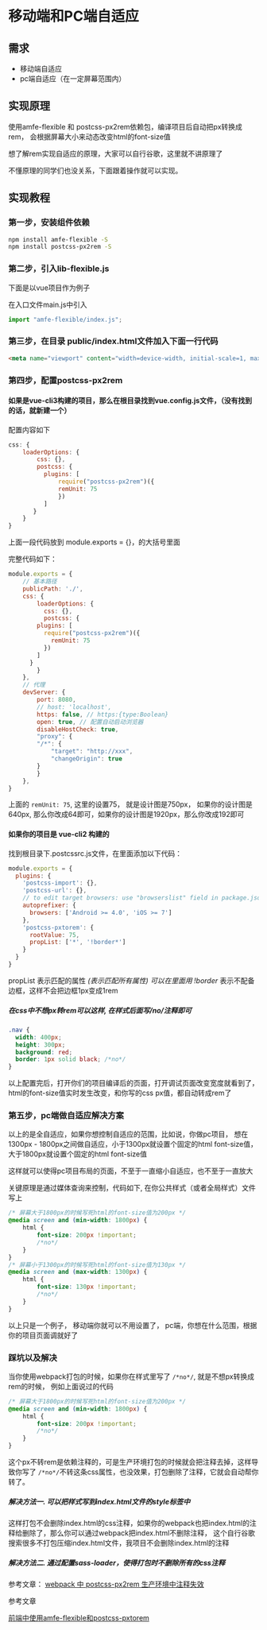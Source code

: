 # 移动端和PC端自适应

## 需求

- 移动端自适应
- pc端自适应（在一定屏幕范围内）

## 实现原理

使用amfe-flexible 和 postcss-px2rem依赖包，编译项目后自动把px转换成rem， 会根据屏幕大小来动态改变html的font-size值

想了解rem实现自适应的原理，大家可以自行谷歌，这里就不讲原理了

不懂原理的同学们也没关系，下面跟着操作就可以实现。

## 实现教程

### 第一步，安装组件依赖

```sh
npm install amfe-flexible -S
npm install postcss-px2rem -S
```

### 第二步，引入lib-flexible.js

下面是以vue项目作为例子

在入口文件main.js中引入 

```js
import "amfe-flexible/index.js";
```

### 第三步，在目录 public/index.html文件加入下面一行代码

```html
<meta name="viewport" content="width=device-width, initial-scale=1, maximum-scale=1, minimum-scale=1, user-scalable=no">
```

### 第四步，配置postcss-px2rem

#### 如果是vue-cli3构建的项目，那么在根目录找到vue.config.js文件，（没有找到的话，就新建一个）

配置内容如下

```js
css: {
    loaderOptions: {
        css: {},
        postcss: {
          plugins: [
              require("postcss-px2rem")({
              remUnit: 75
              })
          ]
       }
    }
}
```

上面一段代码放到 module.exports = {}，的大括号里面


完整代码如下：
```js
module.exports = {
    // 基本路径
    publicPath: './',
    css: {
        loaderOptions: {
          css: {},
          postcss: {
        plugins: [
          require("postcss-px2rem")({
            remUnit: 75
          })
        ]
      }
        }
    },
    // 代理
    devServer: {
        port: 8080,
        // host: 'localhost',
        https: false, // https:{type:Boolean}
        open: true, // 配置自动启动浏览器
        disableHostCheck: true,
        "proxy": {
        "/*": {
            "target": "http://xxx",
            "changeOrigin": true
        }
        }
    },
}
```

上面的 `remUnit: 75`, 这里的设置75， 就是设计图是750px， 如果你的设计图是 640px, 那么你改成64即可，如果你的设计图是1920px，那么你改成192即可

#### 如果你的项目是 vue-cli2 构建的

找到根目录下.postcssrc.js文件，在里面添加以下代码：

```js
module.exports = {
  plugins: {
    'postcss-import': {},
    'postcss-url': {},
    // to edit target browsers: use "browserslist" field in package.json
    autoprefixer: {
      browsers: ['Android >= 4.0', 'iOS >= 7']
    },
    'postcss-pxtorem': {
      rootValue: 75,
      propList: ['*', '!border*']
    }
  }
}
```

propList 表示匹配的属性 *(表示匹配所有属性) 可以在里面用 !border* 表示不配备边框，这样不会把边框1px变成1rem

##### 在css中不想px转rem可以这样, 在样式后面写/*no*/注释即可

```css
.nav {
  width: 400px;
  height: 300px;
  background: red;
  border: 1px solid black; /*no*/
}
```

以上配置完后，打开你们的项目编译后的页面，打开调试页面改变宽度就看到了，html的font-size值实时发生改变，和你写的css px值，都自动转成rem了

### 第五步，pc端做自适应解决方案

以上的是全自适应，如果你想控制自适应的范围，比如说，你做pc项目， 想在1300px - 1800px之间做自适应，小于1300px就设置个固定的html font-size值， 大于1800px就设置个固定的html font-size值

这样就可以使得pc项目布局的页面，不至于一直缩小自适应，也不至于一直放大

关键原理是通过媒体查询来控制，代码如下, 在你公共样式（或者全局样式）文件写上

```css
/* 屏幕大于1800px的时候写死html的font-size值为200px */
@media screen and (min-width: 1800px) {
    html {
        font-size: 200px !important;
        /*no*/
    }
}
/* 屏幕小于1300px的时候写死html的font-size值为130px */
@media screen and (max-width: 1300px) {
    html {
        font-size: 130px !important;
        /*no*/
    }
}
```

以上只是一个例子， 移动端你就可以不用设置了，  pc端，你想在什么范围，根据你的项目页面调就好了


### 踩坑以及解决

当你使用webpack打包的时候，如果你在样式里写了 `/*no*/`, 就是不想px转换成rem的时候， 例如上面说过的代码

```css
/* 屏幕大于1800px的时候写死html的font-size值为200px */
@media screen and (min-width: 1800px) {
    html {
        font-size: 200px !important;
        /*no*/
    }
}
```
这个px不转rem是依赖注释的，可是生产环境打包的时候就会把注释去掉，这样导致你写了 `/*no*/`不转这条css属性，也没效果，打包删除了注释，它就会自动帮你转了。

##### 解决方法一. 可以把样式写到index.html文件的style标签中

这样打包不会删除index.html的css注释，如果你的webpack也把index.html的注释给删除了，那么你可以通过webpack把index.html不删除注释， 这个自行谷歌搜索很多不打包压缩index.html文件，我项目不会删除index.html的注释
##### 解决方法二. 通过配置sass-loader，使得打包时不删除所有的css注释

参考文章： [webpack 中 postcss-px2rem 生产环境中注释失效](https://github.com/neilgao000/blog/issues/15)


参考文章

[前端中使用amfe-flexible和postcss-pxtorem](https://www.jianshu.com/p/f4093192e8d8)